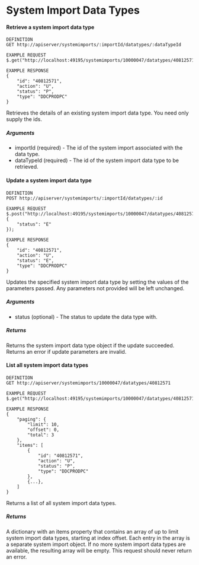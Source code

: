 # System Import Data Types

#### Retrieve a system import data type

```
DEFINITION
GET http://apiserver/systemimports/:importId/datatypes/:dataTypeId

EXAMPLE REQUEST
$.get("http://localhost:49195/systemimports/10000047/datatypes/40812571");

EXAMPLE RESPONSE
{
    "id": "40812571",
    "action": "U",
    "status": "P",
    "type": "DDCPRODPC"
}

```

Retrieves the details of an existing system import data type. You need only supply the ids.

##### Arguments

* importId (required) - The id of the system import associated with the data type.
* dataTypeId (required) - The id of the system import data type to be retrieved.

#### Update a system import data type

```
DEFINITION
POST http://apiserver/systemimports/:importId/datatypes/:id

EXAMPLE REQUEST
$.post("http://localhost:49195/systemimports/10000047/datatypes/40812571", {
    "status": "E"
});

EXAMPLE RESPONSE
{
    "id": "40812571",
    "action": "U",
    "status": "E",
    "type": "DDCPRODPC"
}

```

Updates the specified system import data type by setting the values of the parameters passed. Any parameters not provided will be left unchanged.

##### Arguments

* status (optional) - The status to update the data type with.

##### Returns

Returns the system import data type object if the update succeeded. Returns an error if update parameters are invalid.

#### List all system import data types

```
DEFINITION
GET http://apiserver/systemimports/10000047/datatypes/40812571

EXAMPLE REQUEST
$.get("http://localhost:49195/systemimports/10000047/datatypes/40812571?");

EXAMPLE RESPONSE
{
    "paging": {
        "limit": 10,
        "offset": 0,
        "total": 3
    },
    "items": [
        {
            "id": "40812571",
            "action": "U",
            "status": "P",
            "type": "DDCPRODPC"
        },
        {...},
    ]
}

```

Returns a list of all system import data types.

##### Returns

A dictionary with an items property that contains an array of up to limit system import data types, starting at index offset. Each entry in the array is a separate system import object. If no more system import data types are available, the resulting array will be empty. This request should never return an error.